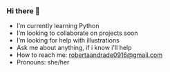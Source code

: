 ### Hi there 👋

-  I’m currently learning Python
-  I’m looking to collaborate on projects soon
-  I’m looking for help with illustrations
-  Ask me about anything, if i know i'll help
-  How to reach me: robertaandrade0916@gmail.com
-  Pronouns: she/her
